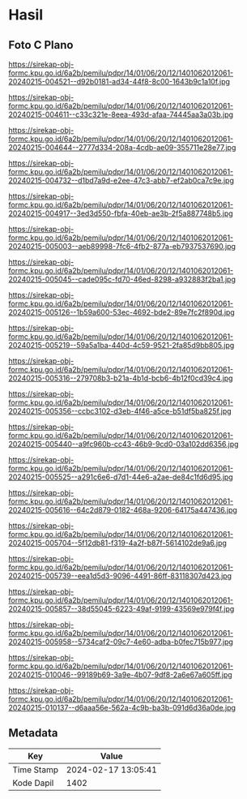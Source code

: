 # Hasil

## Foto C Plano

https://sirekap-obj-formc.kpu.go.id/6a2b/pemilu/pdpr/14/01/06/20/12/1401062012061-20240215-004521--d92b0181-ad34-44f8-8c00-1643b9c1a10f.jpg

https://sirekap-obj-formc.kpu.go.id/6a2b/pemilu/pdpr/14/01/06/20/12/1401062012061-20240215-004611--c33c321e-8eea-493d-afaa-74445aa3a03b.jpg

https://sirekap-obj-formc.kpu.go.id/6a2b/pemilu/pdpr/14/01/06/20/12/1401062012061-20240215-004644--2777d334-208a-4cdb-ae09-355711e28e77.jpg

https://sirekap-obj-formc.kpu.go.id/6a2b/pemilu/pdpr/14/01/06/20/12/1401062012061-20240215-004732--d1bd7a9d-e2ee-47c3-abb7-ef2ab0ca7c9e.jpg

https://sirekap-obj-formc.kpu.go.id/6a2b/pemilu/pdpr/14/01/06/20/12/1401062012061-20240215-004917--3ed3d550-fbfa-40eb-ae3b-2f5a887748b5.jpg

https://sirekap-obj-formc.kpu.go.id/6a2b/pemilu/pdpr/14/01/06/20/12/1401062012061-20240215-005003--aeb89998-7fc6-4fb2-877a-eb7937537690.jpg

https://sirekap-obj-formc.kpu.go.id/6a2b/pemilu/pdpr/14/01/06/20/12/1401062012061-20240215-005045--cade095c-fd70-46ed-8298-a932883f2ba1.jpg

https://sirekap-obj-formc.kpu.go.id/6a2b/pemilu/pdpr/14/01/06/20/12/1401062012061-20240215-005126--1b59a600-53ec-4692-bde2-89e7fc2f890d.jpg

https://sirekap-obj-formc.kpu.go.id/6a2b/pemilu/pdpr/14/01/06/20/12/1401062012061-20240215-005219--59a5a1ba-440d-4c59-9521-2fa85d9bb805.jpg

https://sirekap-obj-formc.kpu.go.id/6a2b/pemilu/pdpr/14/01/06/20/12/1401062012061-20240215-005316--279708b3-b21a-4b1d-bcb6-4b12f0cd39c4.jpg

https://sirekap-obj-formc.kpu.go.id/6a2b/pemilu/pdpr/14/01/06/20/12/1401062012061-20240215-005356--ccbc3102-d3eb-4f46-a5ce-b51df5ba825f.jpg

https://sirekap-obj-formc.kpu.go.id/6a2b/pemilu/pdpr/14/01/06/20/12/1401062012061-20240215-005440--a9fc960b-cc43-46b9-9cd0-03a102dd6356.jpg

https://sirekap-obj-formc.kpu.go.id/6a2b/pemilu/pdpr/14/01/06/20/12/1401062012061-20240215-005525--a291c6e6-d7d1-44e6-a2ae-de84c1fd6d95.jpg

https://sirekap-obj-formc.kpu.go.id/6a2b/pemilu/pdpr/14/01/06/20/12/1401062012061-20240215-005616--64c2d879-0182-468a-9206-64175a447436.jpg

https://sirekap-obj-formc.kpu.go.id/6a2b/pemilu/pdpr/14/01/06/20/12/1401062012061-20240215-005704--5f12db81-f319-4a2f-b87f-5614102de9a6.jpg

https://sirekap-obj-formc.kpu.go.id/6a2b/pemilu/pdpr/14/01/06/20/12/1401062012061-20240215-005739--eea1d5d3-9096-4491-86ff-83118307d423.jpg

https://sirekap-obj-formc.kpu.go.id/6a2b/pemilu/pdpr/14/01/06/20/12/1401062012061-20240215-005857--38d55045-6223-49af-9199-43569e979f4f.jpg

https://sirekap-obj-formc.kpu.go.id/6a2b/pemilu/pdpr/14/01/06/20/12/1401062012061-20240215-005958--5734caf2-09c7-4e60-adba-b0fec715b977.jpg

https://sirekap-obj-formc.kpu.go.id/6a2b/pemilu/pdpr/14/01/06/20/12/1401062012061-20240215-010046--99189b69-3a9e-4b07-9df8-2a6e67a605ff.jpg

https://sirekap-obj-formc.kpu.go.id/6a2b/pemilu/pdpr/14/01/06/20/12/1401062012061-20240215-010137--d6aaa56e-562a-4c9b-ba3b-091d6d36a0de.jpg


## Metadata

| Key        | Value               |
| ---------- | ------------------- |
| Time Stamp | 2024-02-17 13:05:41 |
| Kode Dapil | 1402                |



